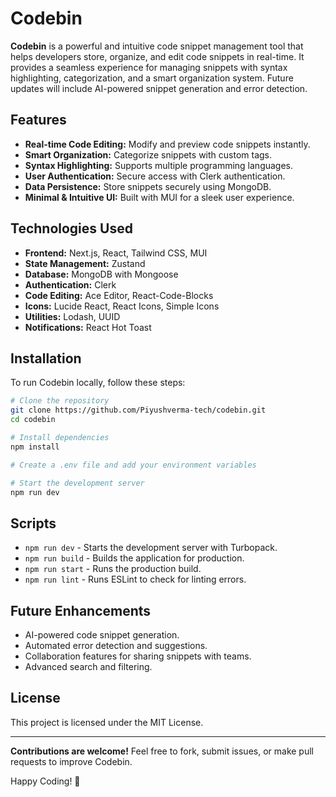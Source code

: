 # Codebin

**Codebin** is a powerful and intuitive code snippet management tool that helps developers store, organize, and edit code snippets in real-time. It provides a seamless experience for managing snippets with syntax highlighting, categorization, and a smart organization system. Future updates will include AI-powered snippet generation and error detection.

## Features

- **Real-time Code Editing:** Modify and preview code snippets instantly.
- **Smart Organization:** Categorize snippets with custom tags.
- **Syntax Highlighting:** Supports multiple programming languages.
- **User Authentication:** Secure access with Clerk authentication.
- **Data Persistence:** Store snippets securely using MongoDB.
- **Minimal & Intuitive UI:** Built with MUI for a sleek user experience.

## Technologies Used

- **Frontend:** Next.js, React, Tailwind CSS, MUI
- **State Management:** Zustand
- **Database:** MongoDB with Mongoose
- **Authentication:** Clerk
- **Code Editing:** Ace Editor, React-Code-Blocks
- **Icons:** Lucide React, React Icons, Simple Icons
- **Utilities:** Lodash, UUID
- **Notifications:** React Hot Toast

## Installation

To run Codebin locally, follow these steps:

```bash
# Clone the repository
git clone https://github.com/Piyushverma-tech/codebin.git
cd codebin

# Install dependencies
npm install

# Create a .env file and add your environment variables

# Start the development server
npm run dev
```

## Scripts

- `npm run dev` - Starts the development server with Turbopack.
- `npm run build` - Builds the application for production.
- `npm run start` - Runs the production build.
- `npm run lint` - Runs ESLint to check for linting errors.

## Future Enhancements

- AI-powered code snippet generation.
- Automated error detection and suggestions.
- Collaboration features for sharing snippets with teams.
- Advanced search and filtering.

## License

This project is licensed under the MIT License.

---

**Contributions are welcome!** Feel free to fork, submit issues, or make pull requests to improve Codebin.

Happy Coding! 🚀


